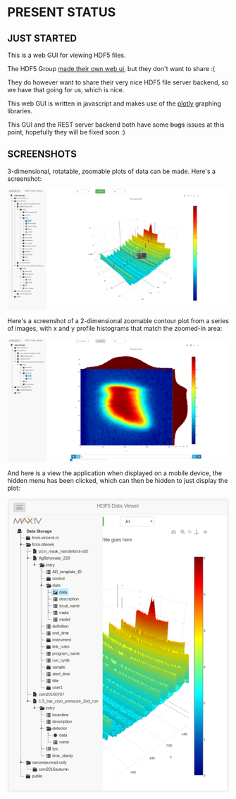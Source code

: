 # PRESENT STATUS

## JUST STARTED

This is a web GUI for viewing HDF5 files.

The HDF5 Group  [made their own web ui](http://data.hdfgroup.org/),
but they don't want to share :(

They do however want to share their very nice HDF5 file server backend, so we
have that going for us, which is nice.

This web GUI is written in javascript and makes use of the
[plotly](https://plot.ly/javascript/) graphing libraries.

This GUI and the REST server backend both have some ~~bugs~~ issues at this
point, hopefully they will be fixed soon :)

## SCREENSHOTS
3-dimensional, rotatable, zoomable plots of data can be made. Here's a
screenshot:

![3D surface plot](screenshots/screenshot-3d-plot.png)

Here's a screenshot of a 2-dimensional zoomable contour plot from a series of
images,  with x and y profile histograms that match the zoomed-in area:

![2D density plot](screenshots/screenshot-image-stack.png)

And here is a view the application when displayed on a mobile device, the hidden
menu has been clicked, which can then be hidden to just display the plot:

![Mobile view](screenshots/screenshot-mobile-view.png)
